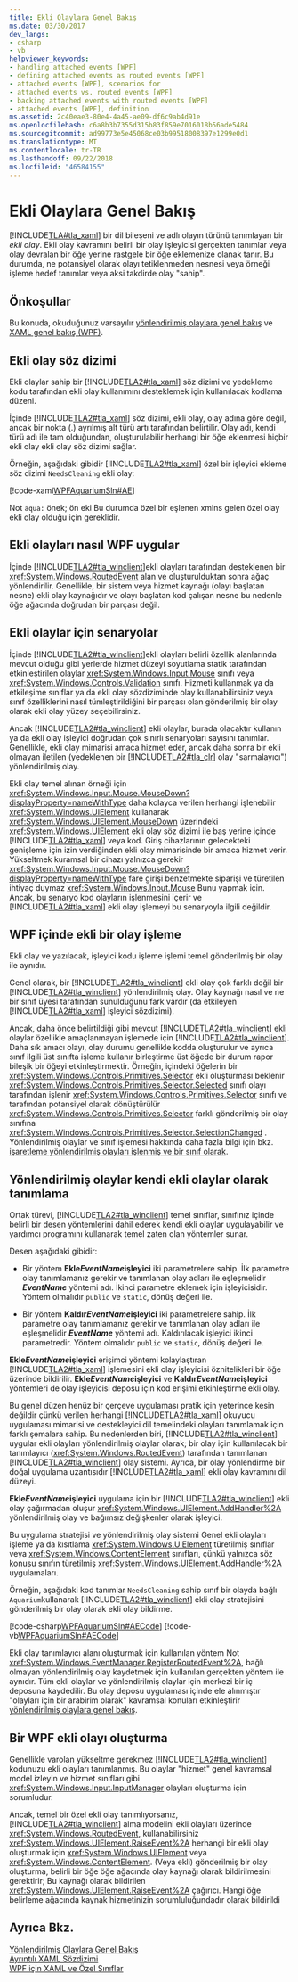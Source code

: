 ```yaml
---
title: Ekli Olaylara Genel Bakış
ms.date: 03/30/2017
dev_langs:
- csharp
- vb
helpviewer_keywords:
- handling attached events [WPF]
- defining attached events as routed events [WPF]
- attached events [WPF], scenarios for
- attached events vs. routed events [WPF]
- backing attached events with routed events [WPF]
- attached events [WPF], definition
ms.assetid: 2c40eae3-80e4-4a45-ae09-df6c9ab4d91e
ms.openlocfilehash: c6a8b3b7355d315b83f859e7016018b56ade5484
ms.sourcegitcommit: ad99773e5e45068ce03b99518008397e1299e0d1
ms.translationtype: MT
ms.contentlocale: tr-TR
ms.lasthandoff: 09/22/2018
ms.locfileid: "46584155"
---
```

# <a name="attached-events-overview"></a>Ekli Olaylara Genel Bakış
[!INCLUDE[TLA#tla_xaml](../../../../includes/tlasharptla-xaml-md.md)] bir dil bileşeni ve adlı olayın türünü tanımlayan bir *ekli olay*. Ekli olay kavramını belirli bir olay işleyicisi gerçekten tanımlar veya olay devralan bir öğe yerine rastgele bir öğe eklemenize olanak tanır. Bu durumda, ne potansiyel olarak olayı tetiklenmeden nesnesi veya örneği işleme hedef tanımlar veya aksi takdirde olay "sahip".  
  
 
  
<a name="prerequisites"></a>   
## <a name="prerequisites"></a>Önkoşullar  
 Bu konuda, okuduğunuz varsayılır [yönlendirilmiş olaylara genel bakış](../../../../docs/framework/wpf/advanced/routed-events-overview.md) ve [XAML genel bakış (WPF)](../../../../docs/framework/wpf/advanced/xaml-overview-wpf.md).  
  
<a name="Syntax"></a>   
## <a name="attached-event-syntax"></a>Ekli olay söz dizimi  
 Ekli olaylar sahip bir [!INCLUDE[TLA2#tla_xaml](../../../../includes/tla2sharptla-xaml-md.md)] söz dizimi ve yedekleme kodu tarafından ekli olay kullanımını desteklemek için kullanılacak kodlama düzeni.  
  
 İçinde [!INCLUDE[TLA2#tla_xaml](../../../../includes/tla2sharptla-xaml-md.md)] söz dizimi, ekli olay, olay adına göre değil, ancak bir nokta (.) ayrılmış alt türü artı tarafından belirtilir. Olay adı, kendi türü adı ile tam olduğundan, oluşturulabilir herhangi bir öğe eklenmesi hiçbir ekli olay ekli olay söz dizimi sağlar.  
  
 Örneğin, aşağıdaki gibidir [!INCLUDE[TLA2#tla_xaml](../../../../includes/tla2sharptla-xaml-md.md)] özel bir işleyici ekleme söz dizimi `NeedsCleaning` ekli olay:  
  
 [!code-xaml[WPFAquariumSln#AE](../../../../samples/snippets/csharp/VS_Snippets_Wpf/WPFAquariumSln/CSharp/WPFAquarium/Window1.xaml#ae)]  
  
 Not `aqua:` önek; ön eki Bu durumda özel bir eşlenen xmlns gelen özel olay ekli olay olduğu için gereklidir.  
  
<a name="WPFImplements"></a>   
## <a name="how-wpf-implements-attached-events"></a>Ekli olayları nasıl WPF uygular  
 İçinde [!INCLUDE[TLA2#tla_winclient](../../../../includes/tla2sharptla-winclient-md.md)]ekli olayları tarafından desteklenen bir <xref:System.Windows.RoutedEvent> alan ve oluşturulduktan sonra ağaç yönlendirilir. Genellikle, bir sistem veya hizmet kaynağı (olayı başlatan nesne) ekli olay kaynağıdır ve olayı başlatan kod çalışan nesne bu nedenle öğe ağacında doğrudan bir parçası değil.  
  
<a name="Scenarios"></a>   
## <a name="scenarios-for-attached-events"></a>Ekli olaylar için senaryolar  
 İçinde [!INCLUDE[TLA2#tla_winclient](../../../../includes/tla2sharptla-winclient-md.md)]ekli olayları belirli özellik alanlarında mevcut olduğu gibi yerlerde hizmet düzeyi soyutlama statik tarafından etkinleştirilen olaylar <xref:System.Windows.Input.Mouse> sınıfı veya <xref:System.Windows.Controls.Validation> sınıfı. Hizmeti kullanmak ya da etkileşime sınıflar ya da ekli olay sözdiziminde olay kullanabilirsiniz veya sınıf özelliklerini nasıl tümleştirildiğini bir parçası olan gönderilmiş bir olay olarak ekli olay yüzey seçebilirsiniz.  
  
 Ancak [!INCLUDE[TLA2#tla_winclient](../../../../includes/tla2sharptla-winclient-md.md)] ekli olaylar, burada olacaktır kullanın ya da ekli olay işleyici doğrudan çok sınırlı senaryoları sayısını tanımlar. Genellikle, ekli olay mimarisi amaca hizmet eder, ancak daha sonra bir ekli olmayan iletilen (yedeklenen bir [!INCLUDE[TLA2#tla_clr](../../../../includes/tla2sharptla-clr-md.md)] olay "sarmalayıcı") yönlendirilmiş olay.  
  
 Ekli olay temel alınan örneği için <xref:System.Windows.Input.Mouse.MouseDown?displayProperty=nameWithType> daha kolayca verilen herhangi işlenebilir <xref:System.Windows.UIElement> kullanarak <xref:System.Windows.UIElement.MouseDown> üzerindeki <xref:System.Windows.UIElement> ekli olay söz dizimi ile baş yerine içinde [!INCLUDE[TLA2#tla_xaml](../../../../includes/tla2sharptla-xaml-md.md)] veya kod. Giriş cihazlarının gelecekteki genişleme için izin verdiğinden ekli olay mimarisinde bir amaca hizmet verir. Yükseltmek kuramsal bir cihazı yalnızca gerekir <xref:System.Windows.Input.Mouse.MouseDown?displayProperty=nameWithType> fare girişi benzetmekte siparişi ve türetilen ihtiyaç duymaz <xref:System.Windows.Input.Mouse> Bunu yapmak için. Ancak, bu senaryo kod olayların işlenmesini içerir ve [!INCLUDE[TLA2#tla_xaml](../../../../includes/tla2sharptla-xaml-md.md)] ekli olay işlemeyi bu senaryoyla ilgili değildir.  
  
<a name="Handling"></a>   
## <a name="handling-an-attached-event-in-wpf"></a>WPF içinde ekli bir olay işleme  
 Ekli olay ve yazılacak, işleyici kodu işleme işlemi temel gönderilmiş bir olay ile aynıdır.  
  
 Genel olarak, bir [!INCLUDE[TLA2#tla_winclient](../../../../includes/tla2sharptla-winclient-md.md)] ekli olay çok farklı değil bir [!INCLUDE[TLA2#tla_winclient](../../../../includes/tla2sharptla-winclient-md.md)] yönlendirilmiş olay. Olay kaynağı nasıl ve ne bir sınıf üyesi tarafından sunulduğunu fark vardır (da etkileyen [!INCLUDE[TLA2#tla_xaml](../../../../includes/tla2sharptla-xaml-md.md)] işleyici sözdizimi).  
  
 Ancak, daha önce belirtildiği gibi mevcut [!INCLUDE[TLA2#tla_winclient](../../../../includes/tla2sharptla-winclient-md.md)] ekli olaylar özellikle amaçlanmayan işlemede için [!INCLUDE[TLA2#tla_winclient](../../../../includes/tla2sharptla-winclient-md.md)]. Daha sık amacı olayı, olay durumu genellikle kodda oluşturulur ve ayrıca sınıf ilgili üst sınıfta işleme kullanır birleştirme üst öğede bir durum rapor bileşik bir öğeyi etkinleştirmektir. Örneğin, içindeki öğelerin bir <xref:System.Windows.Controls.Primitives.Selector> ekli oluşturması beklenir <xref:System.Windows.Controls.Primitives.Selector.Selected> sınıfı olayı tarafından işlenir <xref:System.Windows.Controls.Primitives.Selector> sınıfı ve tarafından potansiyel olarak dönüştürülür <xref:System.Windows.Controls.Primitives.Selector> farklı gönderilmiş bir olay sınıfına <xref:System.Windows.Controls.Primitives.Selector.SelectionChanged> . Yönlendirilmiş olaylar ve sınıf işlemesi hakkında daha fazla bilgi için bkz. [işaretleme yönlendirilmiş olayları işlenmiş ve bir sınıf olarak](../../../../docs/framework/wpf/advanced/marking-routed-events-as-handled-and-class-handling.md).  
  
<a name="Custom"></a>   
## <a name="defining-your-own-attached-events-as-routed-events"></a>Yönlendirilmiş olaylar kendi ekli olaylar olarak tanımlama  
 Ortak türevi, [!INCLUDE[TLA2#tla_winclient](../../../../includes/tla2sharptla-winclient-md.md)] temel sınıflar, sınıfınız içinde belirli bir desen yöntemlerini dahil ederek kendi ekli olaylar uygulayabilir ve yardımcı programını kullanarak temel zaten olan yöntemler sunar.  
  
 Desen aşağıdaki gibidir:  
  
-   Bir yöntem **Ekle*EventName*işleyici** iki parametrelere sahip. İlk parametre olay tanımlamanız gerekir ve tanımlanan olay adları ile eşleşmelidir ***EventName*** yöntemi adı. İkinci parametre eklemek için işleyicisidir. Yöntem olmalıdır `public` ve `static`, dönüş değeri ile.  
  
-   Bir yöntem **Kaldır*EventName*işleyici** iki parametrelere sahip. İlk parametre olay tanımlamanız gerekir ve tanımlanan olay adları ile eşleşmelidir ***EventName*** yöntemi adı. Kaldırılacak işleyici ikinci parametredir. Yöntem olmalıdır `public` ve `static`, dönüş değeri ile.  
  
 **Ekle*EventName*işleyici** erişimci yöntemi kolaylaştıran [!INCLUDE[TLA2#tla_xaml](../../../../includes/tla2sharptla-xaml-md.md)] işlemesini ekli olay işleyicisi öznitelikleri bir öğe üzerinde bildirilir. **Ekle*EventName*işleyici** ve **Kaldır*EventName*işleyici** yöntemleri de olay işleyicisi deposu için kod erişimi etkinleştirme ekli olay.  
  
 Bu genel düzen henüz bir çerçeve uygulaması pratik için yeterince kesin değildir çünkü verilen herhangi [!INCLUDE[TLA2#tla_xaml](../../../../includes/tla2sharptla-xaml-md.md)] okuyucu uygulaması mimarisi ve destekleyici dil temelindeki olayları tanımlamak için farklı şemalara sahip. Bu nedenlerden biri, [!INCLUDE[TLA2#tla_winclient](../../../../includes/tla2sharptla-winclient-md.md)] uygular ekli olayları yönlendirilmiş olaylar olarak; bir olay için kullanılacak bir tanımlayıcı (<xref:System.Windows.RoutedEvent>) tarafından tanımlanan [!INCLUDE[TLA2#tla_winclient](../../../../includes/tla2sharptla-winclient-md.md)] olay sistemi. Ayrıca, bir olay yönlendirme bir doğal uygulama uzantısıdır [!INCLUDE[TLA2#tla_xaml](../../../../includes/tla2sharptla-xaml-md.md)] ekli olay kavramını dil düzeyi.  
  
 **Ekle*EventName*işleyici** uygulama için bir [!INCLUDE[TLA2#tla_winclient](../../../../includes/tla2sharptla-winclient-md.md)] ekli olay çağırmadan oluşur <xref:System.Windows.UIElement.AddHandler%2A> yönlendirilmiş olay ve bağımsız değişkenler olarak işleyici.  
  
 Bu uygulama stratejisi ve yönlendirilmiş olay sistemi Genel ekli olayları işleme ya da kısıtlama <xref:System.Windows.UIElement> türetilmiş sınıflar veya <xref:System.Windows.ContentElement> sınıfları, çünkü yalnızca söz konusu sınıfın türetilmiş <xref:System.Windows.UIElement.AddHandler%2A> uygulamaları.  
  
 Örneğin, aşağıdaki kod tanımlar `NeedsCleaning` sahip sınıf bir olayda bağlı `Aquarium`kullanarak [!INCLUDE[TLA2#tla_winclient](../../../../includes/tla2sharptla-winclient-md.md)] ekli olay stratejisini gönderilmiş bir olay olarak ekli olay bildirme.  
  
 [!code-csharp[WPFAquariumSln#AECode](../../../../samples/snippets/csharp/VS_Snippets_Wpf/WPFAquariumSln/CSharp/WPFAquariumObjects/Class1.cs#aecode)]
 [!code-vb[WPFAquariumSln#AECode](../../../../samples/snippets/visualbasic/VS_Snippets_Wpf/WPFAquariumSln/visualbasic/wpfaquariumobjects/class1.vb#aecode)]  
  
 Ekli olay tanımlayıcı alanı oluşturmak için kullanılan yöntem Not <xref:System.Windows.EventManager.RegisterRoutedEvent%2A>, bağlı olmayan yönlendirilmiş olay kaydetmek için kullanılan gerçekten yöntem ile aynıdır. Tüm ekli olaylar ve yönlendirilmiş olaylar için merkezi bir iç deposuna kaydedilir. Bu olay deposu uygulaması içinde ele alınmıştır "olayları için bir arabirim olarak" kavramsal konuları etkinleştirir [yönlendirilmiş olaylara genel bakış](../../../../docs/framework/wpf/advanced/routed-events-overview.md).  
  
<a name="Raising"></a>   
## <a name="raising-a-wpf-attached-event"></a>Bir WPF ekli olayı oluşturma  
 Genellikle varolan yükseltme gerekmez [!INCLUDE[TLA2#tla_winclient](../../../../includes/tla2sharptla-winclient-md.md)] kodunuzu ekli olayları tanımlanmış. Bu olaylar "hizmet" genel kavramsal model izleyin ve hizmet sınıfları gibi <xref:System.Windows.Input.InputManager> olayları oluşturma için sorumludur.  
  
 Ancak, temel bir özel ekli olay tanımlıyorsanız, [!INCLUDE[TLA2#tla_winclient](../../../../includes/tla2sharptla-winclient-md.md)] alma modelini ekli olayları üzerinde <xref:System.Windows.RoutedEvent>, kullanabilirsiniz <xref:System.Windows.UIElement.RaiseEvent%2A> herhangi bir ekli olay oluşturmak için <xref:System.Windows.UIElement> veya <xref:System.Windows.ContentElement>. (Veya ekli) gönderilmiş bir olay oluşturma, belirli bir öğe öğe ağacında olay kaynağı olarak bildirilmesini gerektirir; Bu kaynağı olarak bildirilen <xref:System.Windows.UIElement.RaiseEvent%2A> çağırıcı. Hangi öğe belirleme ağacında kaynak hizmetinizin sorumluluğundadır olarak bildirildi  
  
## <a name="see-also"></a>Ayrıca Bkz.  
 [Yönlendirilmiş Olaylara Genel Bakış](../../../../docs/framework/wpf/advanced/routed-events-overview.md)  
 [Ayrıntılı XAML Sözdizimi](../../../../docs/framework/wpf/advanced/xaml-syntax-in-detail.md)  
 [WPF için XAML ve Özel Sınıflar](../../../../docs/framework/wpf/advanced/xaml-and-custom-classes-for-wpf.md)
